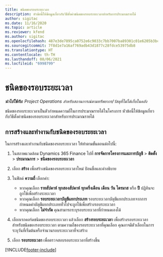```yaml
---
title: ชนิดของรอบระยะเวลา
description: หัวข้อนี้ให้ข้อมูลเกี่ยวกับวิธีตั้งค่าชนิดของรอบระยะเวลาสำหรับการประมาณรายได้
author: sigitac
ms.date: 11/16/2020
ms.topic: article
ms.reviewer: kfend
ms.author: sigitac
ms.openlocfilehash: 487e3de7895ca0752e6c9033c7bb7007ba89301c01e6205b3bc8a7d750724bc9
ms.sourcegitcommit: 7f8d1e7a16af769adb43d1877c28fdce53975db8
ms.translationtype: HT
ms.contentlocale: th-TH
ms.lasthandoff: 08/06/2021
ms.locfileid: "6998799"
---
```

# <a name="period-types"></a>ชนิดของรอบระยะเวลา

_**นำไปใช้กับ:** Project Operations สำหรับสถานการณ์ตามทรัพยากร/วัสดุที่ไม่ได้เก็บในคลัง_

ชนิดของรอบระยะเวลาเป็นตัวกำหนดความถี่ในการประมาณรายได้ในโครงการ หัวข้อนี้ให้ข้อมูลเกี่ยวกับวิธีตั้งค่าชนิดของรอบระยะเวลาสำหรับการประมาณรายได้ 

## <a name="create-and-work-with-period-types"></a>การสร้างและทำงานกับชนิดของรอบระยะเวลา
ในการสร้างและทำงานกับชนิดของรอบระยะเวลา ให้ทำตามขั้นตอนต่อไปนี้:

1. ในสภาพแวดล้อม Dynamics 365 Finance ไปที่ **การจัดการโครงการและการบัญชี** > **ติดตั้ง** > **ประมาณการ** > **ชนิดของรอบระยะเวลา**
2. เลือก **สร้าง** เพื่อสร้างชนิดของรอบระยะเวลาใหม่ ป้อนชื่อและคำอธิบาย
3. ในฟิลด์ **ความถี่** เลือกค่า:

    - หากคุณเลือก **รายสัปดาห์** **ทุกสองสัปดาห์** **ทุกครึ่งเดือน** **เดือน** **วัน** **ไตรมาส** หรือ **ปี** ปฏิทินจะถูกใช้เพื่อสร้างระยะเวลา 
    - หากคุณเลือก **รอบระยะเวลาบัญชีแยกประเภท** รอบระยะเวลาบัญชีแยกประเภทจากการกำหนดค่าบัญชีแยกประเภททั่วไปจะถูกใช้เพื่อสร้างรอบระยะเวลา
    - หากคุณเลือก **ไม่จำกัด** คุณสามารถระบุรอบระยะเวลาที่กำหนดเองได้
4. เลือกเรกคอร์ดชนิดของรอบระยะเวลา แล้วเลือก **สร้างรอบระยะเวลา** เพื่อสร้างรอบระยะเวลาสำหรับชนิดของรอบระยะเวลา ตามความถี่ของรอบระยะเวลาที่คุณเลือก คุณอาจมีตัวเลือกในการระบุวันที่เริ่มต้นหรือจำนวนรอบระยะเวลาที่จะสร้าง
5. เลือก **รอบระยะเวลา** เพื่อตรวจสอบรอบระยะเวลาที่สร้างขึ้น



[!INCLUDE[footer-include](../includes/footer-banner.md)]